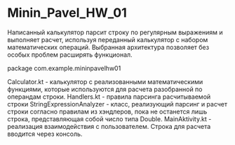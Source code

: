 # Minin_Pavel_HW_01

Написанный калькулятор парсит строку по регулярным выражениям и выполняет расчет, используя переданный калькулятор с набором математических операций.
Выбранная архитектура позволяет без особых проблем расширять функционал.

package com.example.mininpavelhw01

Calculator.kt - калькулятор с реализованными математическими функциями, которые используются для расчета разобранной по операндам строки.
Handlers.kt - правила парсинга расчитываемой строки
StringExpressionAnalyzer - класс, реализующий парсинг и расчет строки согласно правилам из хэндлеров, пока не останется лишь строка, представляющая собой число типа Double.
MainAktivity.kt - реализация взаимодействия с пользователем. Строка для расчета вводится через консоль.

